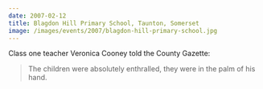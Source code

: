 ```yaml
---
date: 2007-02-12
title: Blagdon Hill Primary School, Taunton, Somerset
image: /images/events/2007/blagdon-hill-primary-school.jpg
---
```


Class one teacher Veronica Cooney told the County Gazette:

> The children were absolutely enthralled, they were in the palm of his hand.

